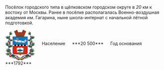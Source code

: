 <!--2021-11-02 01:29:12-->
Посёлок городского типа в щёлковском городском округе в *20* км к востоку от Москвы.
Ранее в посёлке располагалась Военно-воздушная академия им. Гагарина, 
ныне школа-интернат с начальной лётной подготовкой.

<span class="dt">
  <img src="Monino.png" align="middle" width="96px"> &emsp; 
<span class="dtc">
  Население &emsp; ***20 500*** &emsp;
  Год основания &emsp; ***1792***
</span>
</span>
